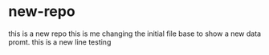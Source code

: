 # new-repo
this is a new repo
this is me changing the initial file base to show a new data promt.
this is a new line testing